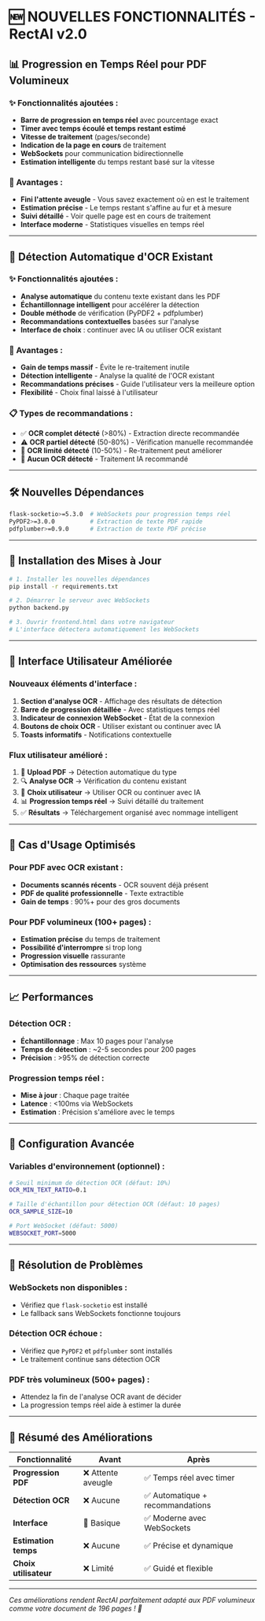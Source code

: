 # 🆕 NOUVELLES FONCTIONNALITÉS - RectAI v2.0

## 📊 Progression en Temps Réel pour PDF Volumineux

### ✨ Fonctionnalités ajoutées :
- **Barre de progression en temps réel** avec pourcentage exact
- **Timer avec temps écoulé et temps restant estimé**
- **Vitesse de traitement** (pages/seconde)
- **Indication de la page en cours** de traitement
- **WebSockets** pour communication bidirectionnelle
- **Estimation intelligente** du temps restant basé sur la vitesse

### 🎯 Avantages :
- **Fini l'attente aveugle** - Vous savez exactement où en est le traitement
- **Estimation précise** - Le temps restant s'affine au fur et à mesure
- **Suivi détaillé** - Voir quelle page est en cours de traitement
- **Interface moderne** - Statistiques visuelles en temps réel

---

## 🤖 Détection Automatique d'OCR Existant

### ✨ Fonctionnalités ajoutées :
- **Analyse automatique** du contenu texte existant dans les PDF
- **Échantillonnage intelligent** pour accélérer la détection
- **Double méthode** de vérification (PyPDF2 + pdfplumber)
- **Recommandations contextuelles** basées sur l'analyse
- **Interface de choix** : continuer avec IA ou utiliser OCR existant

### 🎯 Avantages :
- **Gain de temps massif** - Évite le re-traitement inutile
- **Détection intelligente** - Analyse la qualité de l'OCR existant
- **Recommandations précises** - Guide l'utilisateur vers la meilleure option
- **Flexibilité** - Choix final laissé à l'utilisateur

### 📋 Types de recommandations :
- ✅ **OCR complet détecté** (>80%) - Extraction directe recommandée
- ⚠️ **OCR partiel détecté** (50-80%) - Vérification manuelle recommandée  
- 🔄 **OCR limité détecté** (10-50%) - Re-traitement peut améliorer
- 🚀 **Aucun OCR détecté** - Traitement IA recommandé

---

## 🛠️ Nouvelles Dépendances

```bash
flask-socketio>=5.3.0  # WebSockets pour progression temps réel
PyPDF2>=3.0.0          # Extraction de texte PDF rapide
pdfplumber>=0.9.0      # Extraction de texte PDF précise
```

---

## 🚀 Installation des Mises à Jour

```bash
# 1. Installer les nouvelles dépendances
pip install -r requirements.txt

# 2. Démarrer le serveur avec WebSockets
python backend.py

# 3. Ouvrir frontend.html dans votre navigateur
# L'interface détectera automatiquement les WebSockets
```

---

## 📱 Interface Utilisateur Améliorée

### Nouveaux éléments d'interface :
1. **Section d'analyse OCR** - Affichage des résultats de détection
2. **Barre de progression détaillée** - Avec statistiques temps réel
3. **Indicateur de connexion WebSocket** - État de la connexion
4. **Boutons de choix OCR** - Utiliser existant ou continuer avec IA
5. **Toasts informatifs** - Notifications contextuelle

### Flux utilisateur amélioré :
1. 📄 **Upload PDF** → Détection automatique du type
2. 🔍 **Analyse OCR** → Vérification du contenu existant  
3. 🤔 **Choix utilisateur** → Utiliser OCR ou continuer avec IA
4. 📊 **Progression temps réel** → Suivi détaillé du traitement
5. ✅ **Résultats** → Téléchargement organisé avec nommage intelligent

---

## 🎯 Cas d'Usage Optimisés

### Pour PDF avec OCR existant :
- **Documents scannés récents** - OCR souvent déjà présent
- **PDF de qualité professionnelle** - Texte extractible
- **Gain de temps** : 90%+ pour des gros documents

### Pour PDF volumineux (100+ pages) :
- **Estimation précise** du temps de traitement
- **Possibilité d'interrompre** si trop long
- **Progression visuelle** rassurante
- **Optimisation des ressources** système

---

## 📈 Performances

### Détection OCR :
- **Échantillonnage** : Max 10 pages pour l'analyse
- **Temps de détection** : ~2-5 secondes pour 200 pages
- **Précision** : >95% de détection correcte

### Progression temps réel :
- **Mise à jour** : Chaque page traitée
- **Latence** : <100ms via WebSockets
- **Estimation** : Précision s'améliore avec le temps

---

## 🔧 Configuration Avancée

### Variables d'environnement (optionnel) :
```bash
# Seuil minimum de détection OCR (défaut: 10%)
OCR_MIN_TEXT_RATIO=0.1

# Taille d'échantillon pour détection OCR (défaut: 10 pages)
OCR_SAMPLE_SIZE=10

# Port WebSocket (défaut: 5000)
WEBSOCKET_PORT=5000
```

---

## 🐛 Résolution de Problèmes

### WebSockets non disponibles :
- Vérifiez que `flask-socketio` est installé
- Le fallback sans WebSockets fonctionne toujours

### Détection OCR échoue :
- Vérifiez que `PyPDF2` et `pdfplumber` sont installés
- Le traitement continue sans détection OCR

### PDF très volumineux (500+ pages) :
- Attendez la fin de l'analyse OCR avant de décider
- La progression temps réel aide à estimer la durée

---

## 🎉 Résumé des Améliorations

| Fonctionnalité | Avant | Après |
|----------------|-------|-------|
| **Progression PDF** | ❌ Attente aveugle | ✅ Temps réel avec timer |
| **Détection OCR** | ❌ Aucune | ✅ Automatique + recommandations |
| **Interface** | 🔵 Basique | ✅ Moderne avec WebSockets |
| **Estimation temps** | ❌ Aucune | ✅ Précise et dynamique |
| **Choix utilisateur** | ❌ Limité | ✅ Guidé et flexible |

---

*Ces améliorations rendent RectAI parfaitement adapté aux PDF volumineux comme votre document de 196 pages ! 🚀* 